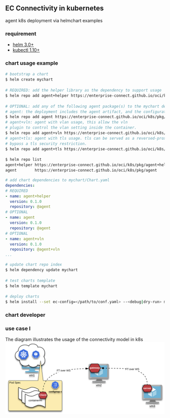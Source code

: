 ## EC Connectivity in kubernetes
agent k8s deployment via helmchart examples

### requirement
- [helm 3.0+](https://helm.sh/docs/intro/install/)
- [kubectl 1.10+](https://kubernetes.io/docs/tasks/tools/install-kubectl/)

### chart usage example
```bash
# bootstrap a chart
$ helm create mychart

# REQUIRED: add the helper library as the dependency to support usage
$ helm repo add agent+helper https://enterprise-connect.github.io/oci/k8s/pkg/agent+helper/

# OPTIONAL: add any of the following agent package(s) to the mychart deployment
# agent: the deployment includes the agent artifact, and the configuration
$ helm repo add agent https://enterprise-connect.github.io/oci/k8s/pkg/agent/
# agent+vln: agent with vlan usage, this allow the vln 
# plugin to control the vlan setting inside the container.
$ helm repo add agent+vln https://enterprise-connect.github.io/oci/k8s/pkg/agent+vln/
# agent+tls: agent with tls usage. tls can be served as a reversed-proxy to
# bypass a tls security restriction.
$ helm repo add agent+tls https://enterprise-connect.github.io/oci/k8s/pkg/agent+tls/

$ helm repo list
agent+helper https://enterprise-connect.github.io/oci/k8s/pkg/agent+helper
agent        https://enterprise-connect.github.io/oci/k8s/pkg/agent

```

```yaml
# add chart dependencies to mychart/Chart.yaml
dependencies:
# REQUIRED
- name: agent+helper
  version: 0.1.0
  repository: @agent
# OPTIONAL
- name: agent
  version: 0.1.0
  repository: @agent
# OPTIONAL
- name: agent+vln
  version: 0.1.0
  repository: @agent+vln
...
```

```bash
# update chart repo index
$ helm dependency update mychart

# test charts template
$ helm template mychart

# deploy charts
$ helm install --set ec-config=</path/to/conf.yaml> --<debug|dry-run> mychart mychart/
```

### chart developer

### use case I
The diagram illustrates the usage of the connectivity model in k8s
![LB Seq. High Level](/doc/k8s-ftp.png)
